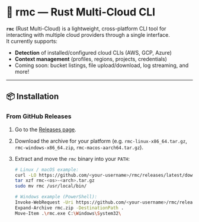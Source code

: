 # 🚀 rmc — Rust Multi-Cloud CLI

**`rmc`** (Rust Multi-Cloud) is a lightweight, cross-platform CLI tool for interacting with multiple cloud providers through a single interface.  
It currently supports:

- **Detection** of installed/configured cloud CLIs (AWS, GCP, Azure)
- **Context management** (profiles, regions, projects, credentials)
- Coming soon: bucket listings, file upload/download, log streaming, and more!

---

## 📦 Installation

### From GitHub Releases

1. Go to the [Releases page](https://github.com/<your-username>/rmc/releases/latest).
2. Download the archive for your platform (e.g. `rmc-linux-x86_64.tar.gz`, `rmc-windows-x86_64.zip`, `rmc-macos-aarch64.tar.gz`).
3. Extract and move the `rmc` binary into your `PATH`:

   ```bash
   # Linux / macOS example:
   curl -LO https://github.com/<your-username>/rmc/releases/latest/download/rmc-<os>-<arch>.tar.gz
   tar xzf rmc-<os>-<arch>.tar.gz
   sudo mv rmc /usr/local/bin/

   # Windows example (PowerShell):
   Invoke-WebRequest -Uri https://github.com/<your-username>/rmc/releases/latest/download/rmc-windows-x86_64.zip -OutFile rmc.zip
   Expand-Archive rmc.zip -DestinationPath .
   Move-Item .\rmc.exe C:\Windows\System32\

